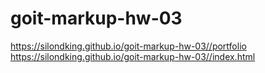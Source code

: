 # goit-markup-hw-03

https://silondking.github.io/goit-markup-hw-03//portfolio
https://silondking.github.io/goit-markup-hw-03//index.html
